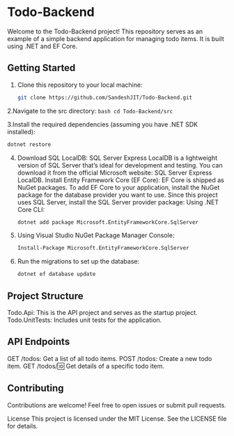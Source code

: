 # Todo-Backend

Welcome to the Todo-Backend project! This repository serves as an example of a simple backend application for managing todo items. It is built using .NET and EF Core.

## Getting Started

1. Clone this repository to your local machine:

   ```bash
   git clone https://github.com/SandeshJIT/Todo-Backend.git

2.Navigate to the src directory:
      ```bash
      cd Todo-Backend/src
      ```

3.Install the required dependencies (assuming you have .NET SDK installed):
   ```bash
   dotnet restore
   ```

4. Download SQL LocalDB:
SQL Server Express LocalDB is a lightweight version of SQL Server that’s ideal for development and testing. You can download it from the official Microsoft website: SQL Server Express LocalDB.
Install Entity Framework Core (EF Core):
EF Core is shipped as NuGet packages. To add EF Core to your application, install the NuGet package for the database provider you want to use. Since this project uses SQL Server, install the SQL Server provider package:
Using .NET Core CLI:
    ```bash
   dotnet add package Microsoft.EntityFrameworkCore.SqlServer
    ```

5. Using Visual Studio NuGet Package Manager Console:
    ```bash
   Install-Package Microsoft.EntityFrameworkCore.SqlServer
    ```
7. Run the migrations to set up the database:
    ```bash
   dotnet ef database update
    ```

## Project Structure
Todo.Api: This is the API project and serves as the startup project.
Todo.UnitTests: Includes unit tests for the application.

## API Endpoints
GET /todos: Get a list of all todo items.
POST /todos: Create a new todo item.
GET /todos/:id: Get details of a specific todo item.

## Contributing
Contributions are welcome! Feel free to open issues or submit pull requests.

License
This project is licensed under the MIT License. See the LICENSE file for details.

